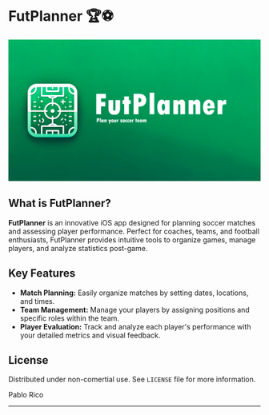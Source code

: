 # FutPlanner 🏆⚽

![FutPlanner Hero](hero.png)


## What is FutPlanner?

**FutPlanner** is an innovative iOS app designed for planning soccer matches and assessing player performance. Perfect for coaches, teams, and football enthusiasts, FutPlanner provides intuitive tools to organize games, manage players, and analyze statistics post-game.

## Key Features

- **Match Planning:** Easily organize matches by setting dates, locations, and times.
- **Team Management:** Manage your players by assigning positions and specific roles within the team.
- **Player Evaluation:** Track and analyze each player's performance with your detailed metrics and visual feedback.

## License

Distributed under non-comertial use. See `LICENSE` file for more information.

Pablo Rico

---
